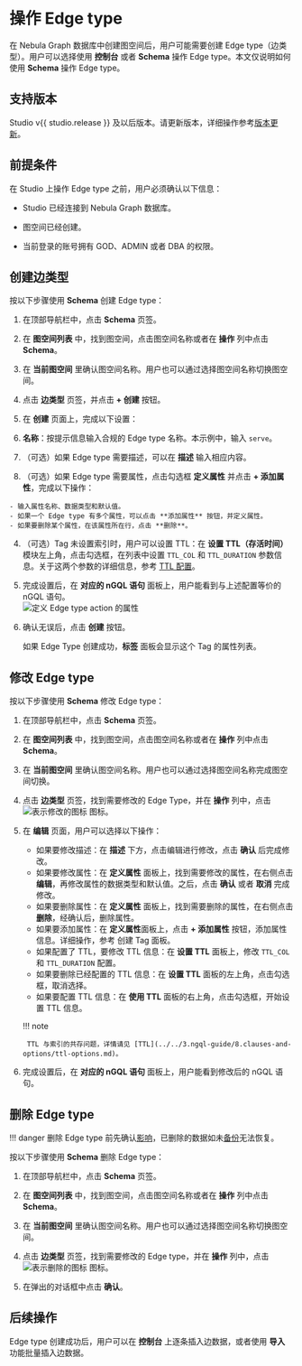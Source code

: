 # 操作 Edge type

在 Nebula Graph 数据库中创建图空间后，用户可能需要创建 Edge type（边类型）。用户可以选择使用 **控制台** 或者 **Schema** 操作 Edge type。本文仅说明如何使用 **Schema** 操作 Edge type。

## 支持版本

Studio v{{ studio.release }} 及以后版本。请更新版本，详细操作参考[版本更新](../about-studio/st-ug-release-note.md)。

## 前提条件

在 Studio 上操作 Edge type 之前，用户必须确认以下信息：

- Studio 已经连接到 Nebula Graph 数据库。

- 图空间已经创建。

- 当前登录的账号拥有 GOD、ADMIN 或者 DBA 的权限。

## 创建边类型

按以下步骤使用 **Schema** 创建 Edge type：

1. 在顶部导航栏中，点击 **Schema** 页签。

2. 在 **图空间列表** 中，找到图空间，点击图空间名称或者在 **操作** 列中点击 **Schema**。

3. 在 **当前图空间** 里确认图空间名称。用户也可以通过选择图空间名称切换图空间。

4. 点击 **边类型** 页签，并点击 **+ 创建** 按钮。

5. 在 **创建** 页面上，完成以下设置：

  1. **名称**：按提示信息输入合规的 Edge type 名称。本示例中，输入 `serve`。
  
  2. （可选）如果 Edge type 需要描述，可以在 **描述** 输入相应内容。
  
  3. （可选）如果 Edge type 需要属性，点击勾选框 **定义属性** 并点击 **+ 添加属性**，完成以下操作：

    - 输入属性名称、数据类型和默认值。
    - 如果一个 Edge type 有多个属性，可以点击 **添加属性** 按钮，并定义属性。
    - 如果要删除某个属性，在该属性所在行，点击 **删除**。

  4. （可选）Tag 未设置索引时，用户可以设置 TTL：在 **设置 TTL（存活时间）** 模块左上角，点击勾选框，在列表中设置 `TTL_COL` 和 `TTL_DURATION` 参数信息。关于这两个参数的详细信息，参考 [TTL 配置](../../3.ngql-guide/8.clauses-and-options/ttl-options.md "点击前往 Nebula Graph 网站")。

6. 完成设置后，在 **对应的 nGQL 语句** 面板上，用户能看到与上述配置等价的 nGQL 语句。  
![定义 Edge type action 的属性](https://docs-cdn.nebula-graph.com.cn/figures/st-ug-022.png "定义 Edge type")

7. 确认无误后，点击 **创建** 按钮。

   如果 Edge Type 创建成功，**标签** 面板会显示这个 Tag 的属性列表。

## 修改 Edge type

按以下步骤使用 **Schema** 修改 Edge type：

1. 在顶部导航栏中，点击 **Schema** 页签。

2. 在 **图空间列表** 中，找到图空间，点击图空间名称或者在 **操作** 列中点击 **Schema**。

3. 在 **当前图空间** 里确认图空间名称。用户也可以通过选择图空间名称完成图空间切换。

4. 点击 **边类型** 页签，找到需要修改的 Edge Type，并在 **操作** 列中，点击 ![表示修改的图标](https://docs-cdn.nebula-graph.com.cn/figures/Setup.png "修改") 图标。

5. 在 **编辑** 页面，用户可以选择以下操作：

   - 如果要修改描述：在 **描述** 下方，点击编辑进行修改，点击 **确认** 后完成修改。
   - 如果要修改属性：在 **定义属性** 面板上，找到需要修改的属性，在右侧点击 **编辑**，再修改属性的数据类型和默认值。之后，点击 **确认** 或者 **取消** 完成修改。
   - 如果要删除属性：在 **定义属性** 面板上，找到需要删除的属性，在右侧点击 **删除**，经确认后，删除属性。
   - 如果要添加属性：在 **定义属性**面板上，点击 **+ 添加属性** 按钮，添加属性信息。详细操作，参考 创建 Tag 面板。
   - 如果配置了 TTL，要修改 TTL 信息：在 **设置 TTL** 面板上，修改 `TTL_COL` 和 `TTL_DURATION` 配置。
   - 如果要删除已经配置的 TTL 信息：在 **设置 TTL** 面板的左上角，点击勾选框，取消选择。
   - 如果要配置 TTL 信息：在 **使用 TTL** 面板的右上角，点击勾选框，开始设置 TTL 信息。

    !!! note

        TTL 与索引的共存问题，详情请见 [TTL](../../3.ngql-guide/8.clauses-and-options/ttl-options.md)。

6. 完成设置后，在 **对应的 nGQL 语句** 面板上，用户能看到修改后的 nGQL 语句。

## 删除 Edge type

!!! danger
    删除 Edge type 前先确认[影响](../../3.ngql-guide/11.edge-type-statements/2.drop-edge.md)，已删除的数据如未[备份](../../backup-and-restore/3.manage-snapshot.md)无法恢复。

按以下步骤使用 **Schema** 删除 Edge type：

1. 在顶部导航栏中，点击 **Schema** 页签。

2. 在 **图空间列表** 中，找到图空间，点击图空间名称或者在 **操作** 列中点击 **Schema**。

3. 在 **当前图空间** 里确认图空间名称。用户也可以通过选择图空间名称切换图空间。

4. 点击 **边类型** 页签，找到需要修改的 Edge type，并在 **操作** 列中，点击 ![表示删除的图标](https://docs-cdn.nebula-graph.com.cn/figures/alert-delete.png) 图标。

5. 在弹出的对话框中点击 **确认**。

## 后续操作

Edge type 创建成功后，用户可以在 **控制台** 上逐条插入边数据，或者使用 **导入** 功能批量插入边数据。
